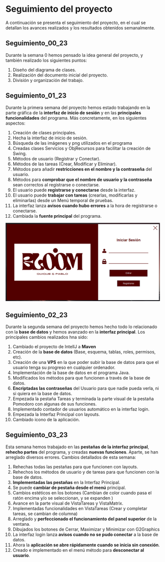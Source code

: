 # Seguimiento del proyecto 
A continuación se presenta el seguimiento del proyecto, 
en el cual se detallan los avances realizados y los 
resultados obtenidos semanalmente.

## Seguimiento_00_23
Durante la semana 0 hemos pensado la idea general del proyecto,
y también realizado los siguientes puntos:
1. Diseño del diagrama de clases.
2. Realización del documento inicial del proyecto.
3. División y organización del trabajo.

## Seguimiento_01_23
Durante la primera semana del proyecto hemos estado trabajando
en la parte gráfica de la **interfaz de inicio de sesión** y en las
**principales funcionalidades** del programa.
Más concretamente, en los siguientes aspectos:
1. Creación de clases principales.
2. Hecha la interfaz de inicio de sesión.
3. Búsqueda de las imágenes y png utilizados en el programa
4. Creadas clases Servicios y ObjRecursos para facilitar la creación de Swing.
5. Métodos de usuario (Registrar y Conectar).
6. Métodos de las tareas (Crear, Modificar y Eliminar).
7. Métodos para añadir **restricciones en el nombre y la contraseña** del usuario.
8. Métodos para **comprobar que el nombre de usuario y la contraseña** sean correctos al registrarse o conectarse.
9. El usuario puede **registrarse y conectarse** desde la interfaz.
10. El usuario puede **trabajar con tareas** (crearlas, modificarlas y eliminarlas) desde un Menú temporal de pruebas.
11. La interfaz lanza **avisos cuando hubo errores** a la hora de registrarse o conectarse.
12. Cambiada la **fuente principal** del programa.

![Avance interfaz](/img/interfaz1.png)

## Seguimiento_02_23
Durante la segunda semana del proyecto hemos hecho todo lo relacionado con
la **base de datos** y hemos avanzado en la **interfaz principal**.
Los principales cambios realizados hna sido:
1. Cambiado el proyecto de IntelIJ a **Maven**
2. Creación de la **base de datos** (Base, esquema, tablas, roles, permisos, etc).
3. Creación de una **VPS** en la que poder subir la base de datos para que el usuario tenga su progreso en cualquier ordenador.
4. Implementación de la base de datos en el programa Java.
5. Modificados los métodos para que funcionen a través de la base de datos.
6. **Encriptadas las contraseñas** del Usuario para que nadie pueda verla, ni si quiera en la base de datos.
7. Empezada la pestaña Tareas y terminada la parte visual de la pestaña Pomodoro con algunas de sus funciones.
8. Implementado contador de usuarios automático en la interfaz login.
9. Empezada la Interfaz Principal con layouts.
10. Cambiado icono de la aplicación.

## Seguimiento_03_23
Esta semana hemos trabajado en las **pestañas de la interfaz principal**, **rehecho partes** del programa,
y creadas **nuevas funciones**. Aparte, se han arreglado diversos errores.
Cambios detallados de esta semana:
1. Rehechas todas las pestañas para que funcionen con layouts.
2. Rehechos los métodos de usuario y de tareas para que funcionen con la base de datos.
3. **Implementadas las pestañas** en la Interfaz Principal.
4. Se puede **cambiar de pestaña desde el menú** principal.
5. Cambios estéticos en los botones (Cambian de color cuando pasa el ratón encima y/o se seleccionan, y se expanden )
6. Avance en la parte visual de VistaTareas y VistaMatrix.
7. Implementadas funcionalidades en VistaTareas (Crear y completar tareas, se cambian de columna)
8. Arreglado y **perfeccionado el funcionamiento del panel superior** de la ventana.
9. Dibujados los botones de Cerrar, Maximizar y Minimizar con G2Graphics
10. La interfaz login lanza **avisos cuando no se pudo conectar** a la base de datos.
11. Ahora la **aplicación se abre rápidamente cuando se inicia sin conexión**.
12. Creado e implementado en el menú método para **desconectar al usuario**.